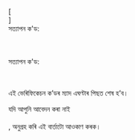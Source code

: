 [<br host>]<br action>সত্যাপন ক'ড:<br code>

<br url><br action>সত্যাপন ক'ড:

<br code>

এই ভেৰিফিকেচন ক’ডৰ ম্যাদ এঘণ্টাৰ পিছত শেষ হ’ব।

যদি আপুনি আবেদন কৰা নাই<br url><br action>, অনুগ্ৰহ কৰি এই বাৰ্তাটো আওকাণ কৰক।
